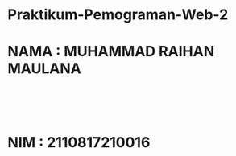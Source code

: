 # Praktikum-Pemograman-Web-2

<h1>NAMA : MUHAMMAD RAIHAN MAULANA<h1> <br>
<h1>NIM  : 2110817210016<h1>
